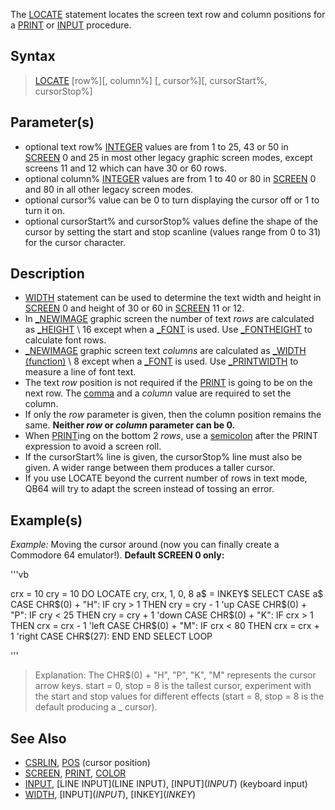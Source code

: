 The [LOCATE](LOCATE) statement locates the screen text row and column positions for a [PRINT](PRINT) or [INPUT](INPUT) procedure.


## Syntax

>  [LOCATE](LOCATE) [row%][, column%] [, cursor%][, cursorStart%, cursorStop%]


## Parameter(s)

* optional text row% [INTEGER](INTEGER) values are from 1 to 25, 43 or 50 in [SCREEN](SCREEN) 0 and  25 in most other legacy graphic screen modes, except screens 11 and 12 which can have 30 or 60 rows.  
* optional column% [INTEGER](INTEGER) values are from 1 to 40 or 80 in [SCREEN](SCREEN) 0 and 80 in all other legacy screen modes.
* optional cursor% value can be 0 to turn displaying the cursor off or 1 to turn it on.
* optional cursorStart% and cursorStop% values define the shape of the cursor by setting the start and stop scanline (values range from 0 to 31) for the cursor character.


## Description

* [WIDTH](WIDTH) statement can be used to determine the text width and height in [SCREEN](SCREEN) 0 and height of 30 or 60 in [SCREEN](SCREEN) 11 or 12.
* In [_NEWIMAGE](_NEWIMAGE) graphic screen the number of text *rows* are calculated as [_HEIGHT](_HEIGHT) \ 16 except when a [_FONT](_FONT) is used. Use [_FONTHEIGHT](_FONTHEIGHT) to calculate font rows.
* [_NEWIMAGE](_NEWIMAGE) graphic screen text *columns* are calculated as [_WIDTH (function)](_WIDTH (function)) \ 8 except when a [_FONT](_FONT) is used. Use [_PRINTWIDTH](_PRINTWIDTH) to measure a line of font text.
* The text *row* position is not required if the [PRINT](PRINT) is going to be on the next row. The [comma](comma) and a *column* value are required to set the column.
* If only the *row* parameter is given, then the column position remains the same. **Neither *row* or *column* parameter can be 0.**
* When [PRINT](PRINT)ing on the bottom 2 *rows*, use a [semicolon](semicolon) after the PRINT expression to avoid a screen roll.
* If the cursorStart% line is given, the cursorStop% line must also be given. A wider range between them produces a taller cursor.
* If you use LOCATE beyond the current number of rows in text mode, QB64 will try to adapt the screen instead of tossing an error.


## Example(s)

*Example:* Moving the cursor around (now you can finally create a Commodore 64 emulator!). **Default SCREEN 0 only:**

'''vb

crx = 10
cry = 10
DO
  LOCATE cry, crx, 1, 0, 8
  a$ = INKEY$
  SELECT CASE a$
     CASE CHR$(0) + "H": IF cry > 1 THEN cry = cry - 1 'up
     CASE CHR$(0) + "P": IF cry < 25 THEN cry = cry + 1 'down
     CASE CHR$(0) + "K": IF crx > 1 THEN crx = crx - 1 'left
     CASE CHR$(0) + "M": IF crx < 80 THEN crx = crx + 1 'right
     CASE CHR$(27): END
  END SELECT
LOOP 

'''

>  Explanation: The CHR$(0) + "H", "P", "K", "M" represents the cursor arrow keys. start = 0, stop = 8 is the tallest cursor, experiment with the start and stop values for different effects (start = 8, stop = 8 is the default producing a _ cursor).



## See Also

* [CSRLIN](CSRLIN), [POS](POS) (cursor position)
* [SCREEN](SCREEN), [PRINT](PRINT), [COLOR](COLOR)
* [INPUT](INPUT), [LINE INPUT](LINE INPUT), [INPUT$](INPUT$) (keyboard input)
* [WIDTH](WIDTH), [INPUT$](INPUT$), [INKEY$](INKEY$)





